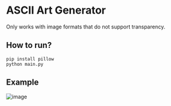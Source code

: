 # ASCII Art Generator
Only works with image formats that do not support transparency.

## How to run?
```shell
pip install pillow
python main.py
```

## Example
![image](https://github.com/user-attachments/assets/cf3a75db-1b4d-4626-831d-16695cacb6f3)
